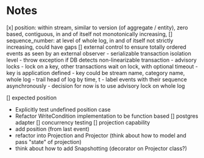 Notes
=====

[x] position: within stream, similar to version (of aggregate / entity),
  zero based, contiguous, in and of itself not monotonically increasing,
[] sequence_number: at level of whole log, in and of itself not strictly increasing, could have gaps
[] external control to ensure totally ordered events as seen by an external
  observer
    - serializable transaction isolation level - throw exception if DB detects
      non-linearizable transaction
    - advisory locks - lock on a key, other transactions wait on lock, with
      optional timeout
       - key is application defined
       - key could be stream name, category name, whole log
    - trail head of log by time, t
    - label events with their sequence asynchronously
    - decision for now is to use advisory lock on whole log

[] expected position
  - Explicitly test undefined position case
  - Refactor WriteCondition implementation to be function based
[] postgres adapter
[] concurrency testing
[] projection capability
  - add position (from last event)
  - refactor into Projection and Projector (think about how to model and pass "state" of projection)
  - think about how to add Snapshotting (decorator on Projector class?)